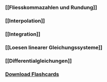 ### [[Fliesskommazahlen und Rundung]]
### [[Interpolation]]
### [[Integration]]
### [[Loesen linearer Gleichungssysteme]]
### [[Differentialgleichungen]]
### <a href ="./NumProg.apkg" download>Download Flashcards</a>